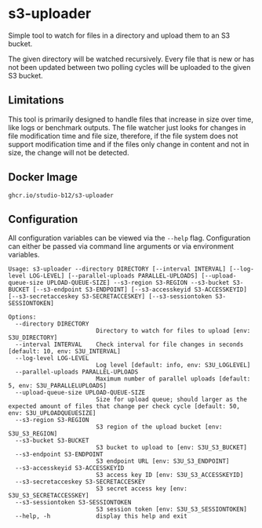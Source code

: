 # s3-uploader

Simple tool to watch for files in a directory and upload them to an S3 bucket.

The given directory will be watched recursively. Every file that is new or has not been updated between two polling
cycles will be uploaded to the given S3 bucket.

## Limitations

This tool is primarily designed to handle files that increase in size over time, like logs or benchmark outputs. The
file watcher just looks for changes in file modification time and file size, therefore, if the file system does not
support modification time and if the files only change in content and not in size, the change will not be detected.

## Docker Image

```
ghcr.io/studio-b12/s3-uploader
```

## Configuration

All configuration variables can be viewed via the `--help` flag. Configuration can either be passed via command line
arguments or via environment variables.

```
Usage: s3-uploader --directory DIRECTORY [--interval INTERVAL] [--log-level LOG-LEVEL] [--parallel-uploads PARALLEL-UPLOADS] [--upload-queue-size UPLOAD-QUEUE-SIZE] --s3-region S3-REGION --s3-bucket S3-BUCKET [--s3-endpoint S3-ENDPOINT] [--s3-accesskeyid S3-ACCESSKEYID] [--s3-secretacceskey S3-SECRETACCESKEY] [--s3-sessiontoken S3-SESSIONTOKEN]

Options:
  --directory DIRECTORY
                         Directory to watch for files to upload [env: S3U_DIRECTORY]
  --interval INTERVAL    Check interval for file changes in seconds [default: 10, env: S3U_INTERVAL]
  --log-level LOG-LEVEL
                         Log level [default: info, env: S3U_LOGLEVEL]
  --parallel-uploads PARALLEL-UPLOADS
                         Maximum number of parallel uploads [default: 5, env: S3U_PARALLELUPLOADS]
  --upload-queue-size UPLOAD-QUEUE-SIZE
                         Size for upload queue; should larger as the expected amount of files that change per check cycle [default: 50, env: S3U_UPLOADQUEUESIZE]
  --s3-region S3-REGION
                         S3 region of the upload bucket [env: S3U_S3_REGION]
  --s3-bucket S3-BUCKET
                         S3 bucket to upload to [env: S3U_S3_BUCKET]
  --s3-endpoint S3-ENDPOINT
                         S3 endpoint URL [env: S3U_S3_ENDPOINT]
  --s3-accesskeyid S3-ACCESSKEYID
                         S3 access key ID [env: S3U_S3_ACCESSKEYID]
  --s3-secretacceskey S3-SECRETACCESKEY
                         S3 secret access key [env: S3U_S3_SECRETACCESSKEY]
  --s3-sessiontoken S3-SESSIONTOKEN
                         S3 session token [env: S3U_S3_SESSIONTOKEN]
  --help, -h             display this help and exit
```